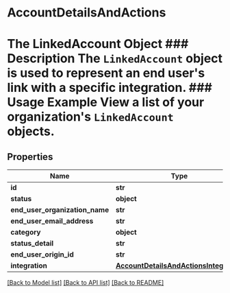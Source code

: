 # AccountDetailsAndActions

# The LinkedAccount Object ### Description The `LinkedAccount` object is used to represent an end user's link with a specific integration.  ### Usage Example View a list of your organization's `LinkedAccount` objects.

## Properties
Name | Type | Description | Notes
------------ | ------------- | ------------- | -------------
**id** | **str** |  | 
**status** | **object** |  | 
**end_user_organization_name** | **str** |  | 
**end_user_email_address** | **str** |  | 
**category** | **object** |  | [optional] 
**status_detail** | **str** |  | [optional] 
**end_user_origin_id** | **str** |  | [optional] 
**integration** | [**AccountDetailsAndActionsIntegration**](AccountDetailsAndActionsIntegration.md) |  | [optional] 

[[Back to Model list]](../README.md#documentation-for-models) [[Back to API list]](../README.md#documentation-for-api-endpoints) [[Back to README]](../README.md)


